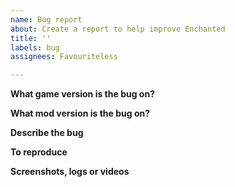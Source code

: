 ```yaml
---
name: Bug report
about: Create a report to help improve Enchanted
title: ''
labels: bug
assignees: Favouriteless

---
```


**What game version is the bug on?**

**What mod version is the bug on?**

**Describe the bug**

**To reproduce**

**Screenshots, logs or videos**
